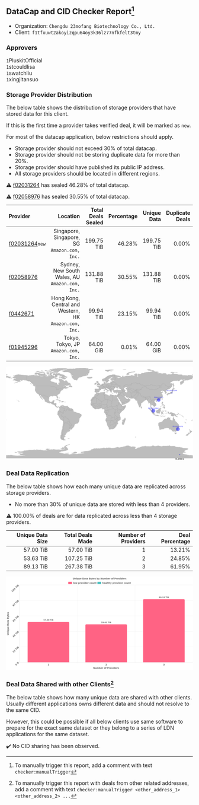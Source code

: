 ## DataCap and CID Checker Report[^1]
 - Organization: `Chengdu 23mofang Biotechnology Co., Ltd.`
 - Client: `f1tfxuwt2akoyizqpu64oy3k36lz77nfkfelt3tmy`
### Approvers
`1`PluskitOfficial<br/>`1`stcouldlisa<br/>`1`swatchliu<br/>`1`xingjitansuo

### Storage Provider Distribution
The below table shows the distribution of storage providers that have stored data for this client.

If this is the first time a provider takes verified deal, it will be marked as `new`.

For most of the datacap application, below restrictions should apply.
 - Storage provider should not exceed 30% of total datacap.
 - Storage provider should not be storing duplicate data for more than 20%.
 - Storage provider should have published its public IP address.
 - All storage providers should be located in different regions.

⚠️ [f02031264](https://filfox.info/en/address/f02031264) has sealed 46.28% of total datacap.

⚠️ [f02058976](https://filfox.info/en/address/f02058976) has sealed 30.55% of total datacap.

| Provider                                                    |                                                  Location | Total Deals Sealed | Percentage | Unique Data | Duplicate Deals |
| :---------------------------------------------------------- | --------------------------------------------------------: | -----------------: | ---------: | ----------: | --------------: |
| [f02031264](https://filfox.info/en/address/f02031264)`new`  |           Singapore, Singapore, SG<br/>`Amazon.com, Inc.` |         199.75 TiB |     46.28% |  199.75 TiB |           0.00% |
| [f02058976](https://filfox.info/en/address/f02058976)       |        Sydney, New South Wales, AU<br/>`Amazon.com, Inc.` |         131.88 TiB |     30.55% |  131.88 TiB |           0.00% |
| [f0442671](https://filfox.info/en/address/f0442671)         | Hong Kong, Central and Western, HK<br/>`Amazon.com, Inc.` |          99.94 TiB |     23.15% |   99.94 TiB |           0.00% |
| [f01945296](https://filfox.info/en/address/f01945296)       |                   Tokyo, Tokyo, JP<br/>`Amazon.com, Inc.` |          64.00 GiB |      0.01% |   64.00 GiB |           0.00% |

<img src="https://raw.githubusercontent.com/data-preservation-programs/filplus-checker-assets/main/filecoin-project/filecoin-plus-large-datasets/issues/1121/1680143451056.png"/>

### Deal Data Replication
The below table shows how each many unique data are replicated across storage providers.

- No more than 30% of unique data are stored with less than 4 providers.

⚠️ 100.00% of deals are for data replicated across less than 4 storage providers.

| Unique Data Size | Total Deals Made | Number of Providers | Deal Percentage |
| ---------------: | ---------------: | ------------------: | --------------: |
|        57.00 TiB |        57.00 TiB |                   1 |          13.21% |
|        53.63 TiB |       107.25 TiB |                   2 |          24.85% |
|        89.13 TiB |       267.38 TiB |                   3 |          61.95% |

<img src="https://raw.githubusercontent.com/data-preservation-programs/filplus-checker-assets/main/filecoin-project/filecoin-plus-large-datasets/issues/1121/1680143451713.png"/>

### Deal Data Shared with other Clients[^3]
The below table shows how many unique data are shared with other clients.
Usually different applications owns different data and should not resolve to the same CID.

However, this could be possible if all below clients use same software to prepare for the exact same dataset or they belong to a series of LDN applications for the same dataset.

✔️ No CID sharing has been observed.

[^1]: To manually trigger this report, add a comment with text `checker:manualTrigger`

[^2]: Deals from those addresses are combined into this report as they are specified with `checker:manualTrigger`

[^3]: To manually trigger this report with deals from other related addresses, add a comment with text `checker:manualTrigger <other_address_1> <other_address_2> ...`
